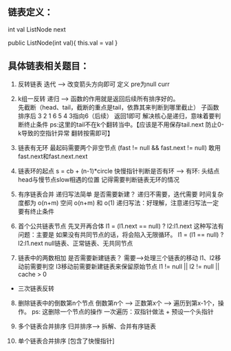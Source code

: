 ## 链表定义：
int val
ListNode next

public ListNode(int val){
    this.val = val
}

## 具体链表相关题目：
1. 反转链表    迭代 ——> 改变箭头方向即可    定义 pre为null  curr
2. k组一反转   递归 ——> 函数的作用就是返回后续所有排序好的。   
先截断（head、tail，截断的重点是tail，依靠其来判断到哪里截止） 
子函数排序后    3 2 1 6 5 4    3指向6（后续）  返回1即可
解决核心是递归，意味着要判断终止条件
ps:这里的tail不在k个翻转当中。【应该是不用保存tail.next   防止0-k导致的空指针异常  翻转按需即可】

3. 链表有无环  最起码需要两个非空节点    (fast != null && fast.next != null)  敢用fast.next和fast.next.next 
4. 链表环的起点   s = cb + (n-1)*circle
快慢指针判断是否有环 ——> 有环: 头结点head与慢节点slow相遇的位置
记得需要判断链表无环的情况

5. 有序链表合并   递归写法简单
是否需要新建？  递归不需要，迭代需要 
时间复杂度都为 o(n+m) 空间 o(n+m) 和 o(1)
递归写法：好理解，注意递归写法一定要有终止条件

6. 首个公共链表节点
先叉开再合体
l1 = (l1.next == null) ? l2:l1.next  这种写法有问题：主要是 如果没有共同节点的话，将会陷入无限循环。
l1 = (l1 == null) ? l2:l1.next
null链表、正常链表、无共同节点

7. 链表中的两数相加
是否需要新建链表？  需要——>处理三个链表的移动  l1、l2移动前需要判空    l3移动前需要新建链表来保留原始节点
l1 != null || l2 != null || cache > 0 
+ 三次链表反转

8. 删除链表中的倒数第n个节点
倒数第n个 ——> 正数第x个 ——> 遍历到第x-1个，操作。
ps: 这删除一个节点的操作
一次遍历：双指针做法 + 预设一个头指针

9. 多个链表合并排序
归并排序——> 拆解、合并有序链表

10. 单个链表合并排序 [包含了快慢指针]







